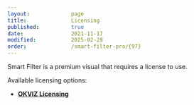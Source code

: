 ```yaml
---
layout:             page
title:              Licensing
published:          true
date:               2021-11-17
modified:           2025-02-28
order:              /smart-filter-pro/{97}
---
```

Smart Filter is a premium visual that requires a license to use. 

Available licensing options:

- [**OKVIZ Licensing**](../licensing/index.md)
